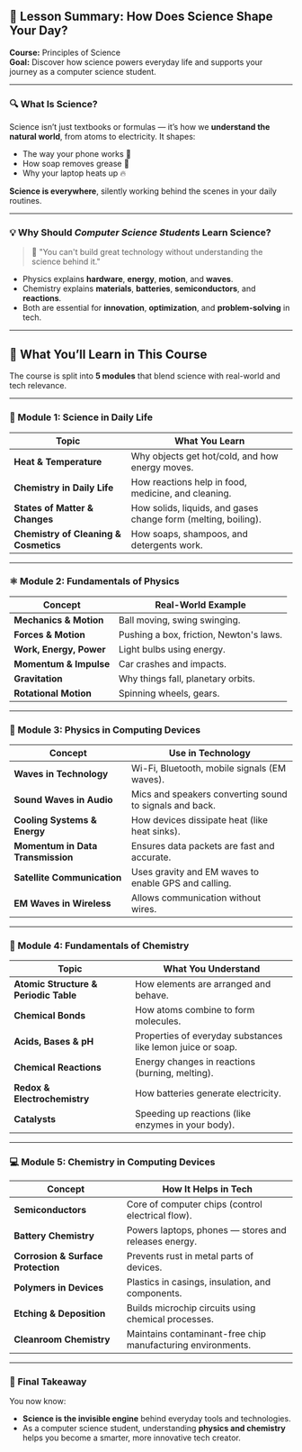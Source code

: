 ## 🧪 Lesson Summary: How Does Science Shape Your Day?

**Course:** Principles of Science  
**Goal:** Discover how science powers everyday life and supports your journey as a computer science student.

---

### 🔍 What Is Science?

Science isn’t just textbooks or formulas — it’s how we **understand the natural world**, from atoms to electricity. It shapes:

- The way your phone works 📱
- How soap removes grease 🧼
- Why your laptop heats up 🔥

**Science is everywhere**, silently working behind the scenes in your daily routines.

---

### 💡 Why Should _Computer Science Students_ Learn Science?

> 🧠 "You can't build great technology without understanding the science behind it."

- Physics explains **hardware**, **energy**, **motion**, and **waves**.
- Chemistry explains **materials**, **batteries**, **semiconductors**, and **reactions**.
- Both are essential for **innovation**, **optimization**, and **problem-solving** in tech.

---

## 🧭 What You’ll Learn in This Course

The course is split into **5 modules** that blend science with real-world and tech relevance.

---

### 🧩 Module 1: Science in Daily Life

|Topic|What You Learn|
|---|---|
|**Heat & Temperature**|Why objects get hot/cold, and how energy moves.|
|**Chemistry in Daily Life**|How reactions help in food, medicine, and cleaning.|
|**States of Matter & Changes**|How solids, liquids, and gases change form (melting, boiling).|
|**Chemistry of Cleaning & Cosmetics**|How soaps, shampoos, and detergents work.|

---

### ⚛️ Module 2: Fundamentals of Physics

|Concept|Real-World Example|
|---|---|
|**Mechanics & Motion**|Ball moving, swing swinging.|
|**Forces & Motion**|Pushing a box, friction, Newton's laws.|
|**Work, Energy, Power**|Light bulbs using energy.|
|**Momentum & Impulse**|Car crashes and impacts.|
|**Gravitation**|Why things fall, planetary orbits.|
|**Rotational Motion**|Spinning wheels, gears.|

---

### 📱 Module 3: Physics in Computing Devices

|Concept|Use in Technology|
|---|---|
|**Waves in Technology**|Wi-Fi, Bluetooth, mobile signals (EM waves).|
|**Sound Waves in Audio**|Mics and speakers converting sound to signals and back.|
|**Cooling Systems & Energy**|How devices dissipate heat (like heat sinks).|
|**Momentum in Data Transmission**|Ensures data packets are fast and accurate.|
|**Satellite Communication**|Uses gravity and EM waves to enable GPS and calling.|
|**EM Waves in Wireless**|Allows communication without wires.|

---

### 🧪 Module 4: Fundamentals of Chemistry

|Topic|What You Understand|
|---|---|
|**Atomic Structure & Periodic Table**|How elements are arranged and behave.|
|**Chemical Bonds**|How atoms combine to form molecules.|
|**Acids, Bases & pH**|Properties of everyday substances like lemon juice or soap.|
|**Chemical Reactions**|Energy changes in reactions (burning, melting).|
|**Redox & Electrochemistry**|How batteries generate electricity.|
|**Catalysts**|Speeding up reactions (like enzymes in your body).|

---

### 💻 Module 5: Chemistry in Computing Devices

|Concept|How It Helps in Tech|
|---|---|
|**Semiconductors**|Core of computer chips (control electrical flow).|
|**Battery Chemistry**|Powers laptops, phones — stores and releases energy.|
|**Corrosion & Surface Protection**|Prevents rust in metal parts of devices.|
|**Polymers in Devices**|Plastics in casings, insulation, and components.|
|**Etching & Deposition**|Builds microchip circuits using chemical processes.|
|**Cleanroom Chemistry**|Maintains contaminant-free chip manufacturing environments.|

---

### 🧠 Final Takeaway

You now know:

- **Science is the invisible engine** behind everyday tools and technologies.
- As a computer science student, understanding **physics and chemistry** helps you become a smarter, more innovative tech creator.